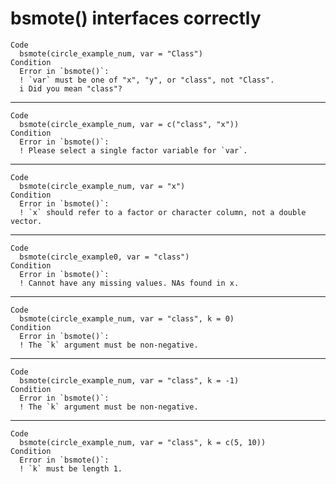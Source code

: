 # bsmote() interfaces correctly

    Code
      bsmote(circle_example_num, var = "Class")
    Condition
      Error in `bsmote()`:
      ! `var` must be one of "x", "y", or "class", not "Class".
      i Did you mean "class"?

---

    Code
      bsmote(circle_example_num, var = c("class", "x"))
    Condition
      Error in `bsmote()`:
      ! Please select a single factor variable for `var`.

---

    Code
      bsmote(circle_example_num, var = "x")
    Condition
      Error in `bsmote()`:
      ! `x` should refer to a factor or character column, not a double vector.

---

    Code
      bsmote(circle_example0, var = "class")
    Condition
      Error in `bsmote()`:
      ! Cannot have any missing values. NAs found in x.

---

    Code
      bsmote(circle_example_num, var = "class", k = 0)
    Condition
      Error in `bsmote()`:
      ! The `k` argument must be non-negative.

---

    Code
      bsmote(circle_example_num, var = "class", k = -1)
    Condition
      Error in `bsmote()`:
      ! The `k` argument must be non-negative.

---

    Code
      bsmote(circle_example_num, var = "class", k = c(5, 10))
    Condition
      Error in `bsmote()`:
      ! `k` must be length 1.

